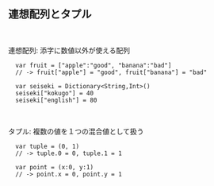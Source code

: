 ##  連想配列とタプル

<br>

連想配列: 添字に数値以外が使える配列

```
  var fruit = ["apple":"good", "banana":"bad"]
  // -> fruit["apple"] = "good", fruit["banana"] = "bad"

  var seiseki = Dictionary<String,Int>()
  seiseki["kokugo"] = 40
  seiseki["english"] = 80

```

<br>

タプル: 複数の値を１つの混合値として扱う

```
  var tuple = (0, 1)
  // -> tuple.0 = 0, tuple.1 = 1

  var point = (x:0, y:1)
  // -> point.x = 0, point.y = 1
```